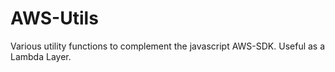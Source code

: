 # AWS-Utils
Various utility functions to complement the javascript AWS-SDK. Useful as a Lambda Layer.